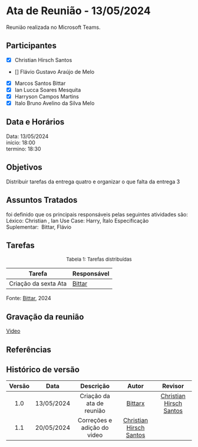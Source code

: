 # Ata de Reunião - 13/05/2024

Reunião realizada no Microsoft Teams.

## Participantes
- [x] Christian Hirsch Santos
- [] Flávio Gustavo Araújo de Melo
- [x] Marcos Santos Bittar
- [x] Ian Lucca Soares Mesquita
- [x] Harryson Campos Martins
- [x] Italo Bruno Avelino da Silva Melo

## Data e Horários

Data: 13/05/2024 \
início: 18:00 \
termino: 18:30

## Objetivos
Distribuir tarefas da entrega quatro e organizar o que falta da entrega 3

## Assuntos Tratados
foi definido que os principais responsáveis pelas seguintes atividades são:
Léxico: Christian , Ian
Use Case: Harry, Ítalo
Especificação Suplementar:  Bittar, Flávio

## Tarefas
<font size="2"><p style="text-align: center">Tabela 1: Tarefas distribuídas </p></font>

| Tarefa                               | Responsável                                      |
| ------------------------------------ | ------------------------------------------------ |  
| Criação da sexta Ata              | [Bittar](https://github.com/Bittarx) |

Fonte: [Bittar](https://github.com/Bittarx), 2024

## Gravação da reunião
[Video](https://www.youtube.com/watch?v=pl_dRySrwTU)
## Referências

## Histórico de versão
| Versão | Data | Descrição | Autor | Revisor |
| :----: | :--: | :-------: | :---: | :-----: |
| 1.0 | 13/05/2024 | Criação da ata de reunião  | [Bittarx](https://github.com/Bittar)  | [Christian Hirsch Santos](https://github.com/crstyhs)|
| 1.1 | 20/05/2024 | Correções e  adição do video | [Christian Hirsch Santos](https://github.com/crstyhs)  | |
